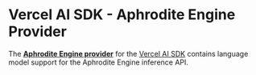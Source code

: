 # Vercel AI SDK - Aphrodite Engine Provider

The **[Aphrodite Engine provider](https://github.com/PygmalionAI/aphrodite-engine)** for the [Vercel AI SDK](https://sdk.vercel.ai/docs) contains language model support for the Aphrodite Engine inference API.